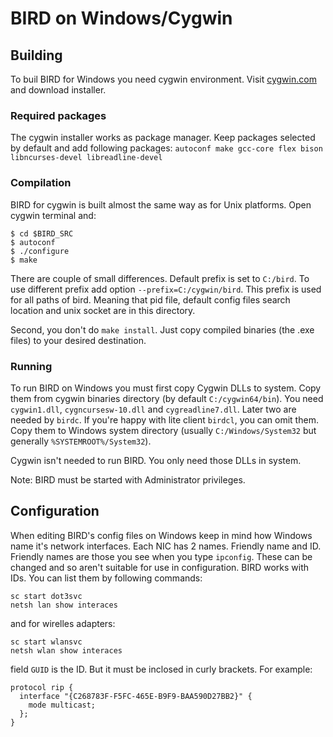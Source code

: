 
# BIRD on Windows/Cygwin

## Building

To buil BIRD for Windows you need cygwin environment. Visit
[cygwin.com](https://cygwin.com) and download installer.

### Required packages

The cygwin installer works as package manager. Keep packages selected by default
and add following packages: `autoconf make gcc-core flex bison libncurses-devel libreadline-devel`

### Compilation

BIRD for cygwin is built almost the same way as for Unix platforms. Open cygwin
terminal and:

    $ cd $BIRD_SRC
    $ autoconf
    $ ./configure
    $ make

There are couple of small differences. Default prefix is set to `C:/bird`. To
use different prefix add option `--prefix=C:/cygwin/bird`. This prefix is used
for all paths of bird. Meaning that pid file, default config files search
location and unix socket are in this directory.

Second, you don't do `make install`. Just copy compiled binaries (the .exe
files) to your desired destination.

### Running

To run BIRD on Windows you must first copy Cygwin DLLs to system. Copy them from
cygwin binaries directory (by default `C:/cygwin64/bin`). You need
`cygwin1.dll`, `cygncursesw-10.dll` and `cygreadline7.dll`. Later two are needed
by `birdc`. If you're happy with lite client `birdcl`, you can omit them. Copy
them to Windows system directory (usually `C:/Windows/System32` but generally
`%SYSTEMROOT%/System32`).

Cygwin isn't needed to run BIRD. You only need those DLLs in system.

Note: BIRD must be started with Administrator privileges.

## Configuration

When editing BIRD's config files on Windows keep in mind how Windows name
it's network interfaces. Each NIC has 2 names. Friendly name and ID. Friendly
names are those you see when you type `ipconfig`. These can be changed and so
aren't suitable for use in configuration.
BIRD works with IDs. You can list them by following commands:

    sc start dot3svc
    netsh lan show interaces

and for wirelles adapters:

    sc start wlansvc
    netsh wlan show interaces

field `GUID` is the ID. But it must be inclosed in curly brackets. For example:

    protocol rip {
      interface "{C268783F-F5FC-465E-B9F9-BAA590D27BB2}" {
        mode multicast;
      };
    }
